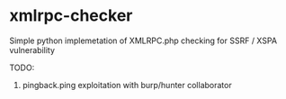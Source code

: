 # xmlrpc-checker
Simple python implemetation of XMLRPC.php checking for SSRF / XSPA vulnerability

TODO:
1. pingback.ping exploitation with burp/hunter collaborator
